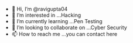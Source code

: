 - 👋 Hi, I’m @ravigupta04
- 👀 I’m interested in ...Hacking
- 🌱 I’m currently learning ...Pen Testing
- 💞️ I’m looking to collaborate on ...Cyber Security
- 📫 How to reach me ...you can contact here

<!---
ravigupta04/ravigupta04 is a ✨ special ✨ repository because its `README.md` (this file) appears on your GitHub profile.
You can click the Preview link to take a look at your changes.
--->
